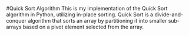 #Quick Sort Algorithm
This is my implementation of the Quick Sort algorithm in Python, utilizing in-place sorting. Quick Sort is a divide-and-conquer algorithm that sorts an array by partitioning it into smaller sub-arrays based on a pivot element selected from the array.